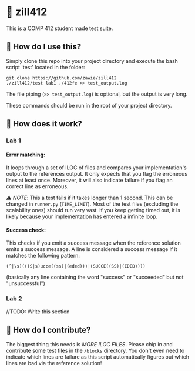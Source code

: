 # 🥯 zill412
This is a COMP 412 student made test suite. 

## 🚀 How do I use this?
Simply clone this repo into your project directory and execute the bash script 'test' located in the folder:
```
git clone https://github.com/zawie/zill412
./zill412/test lab1 ./412fe >> test_output.log
```
The file piping (`>> test_output.log`) is optional, but the output is very long.

These commands should be run in the root of your project directory.

## 🤖 How does it work?
### Lab 1
#### Error matching:
It loops through a set of ILOC of files and compares your implementation's output to the references output. 
It only expects that you flag the erroneous lines at least once.
Moreover, it will also indicate failure if you flag an correct line as erroneous.

*⚠️ NOTE*: This a test fails if it takes longer than 1 second. This can be changed in `runner.py` (`TIME_LIMIT`). Most of the test files (excluding the scalability ones) should run very vast. If you keep getting timed out, it is likely because your implementation has entered a infinite loop.

#### Success check:
This checks if you emit a success message when the reference solution emits a success message. A line is considered a success message if it matches the following pattern:
```
(^|\s)(((S|s)ucce((ss)|(eded)))|(SUCCE((SS)|(EDED))))
```

(basically any line containing the word "success" or "succeeded" but not "unsuccessful")

### Lab 2
//TODO: Write this section

## 🧱 How do I contribute?
The biggest thing this needs is *MORE ILOC FILES*. Please chip in and contribute some test files in the `/blocks` directory. 
You don't even need to indicate which lines are failure as this script automatically figures out which lines are bad via the reference solution!
